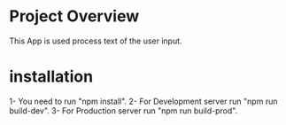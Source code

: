 # Project Overview
This App is used process text of the user input.

# installation
1- You need to run "npm install".
2- For Development server run "npm run build-dev".
3- For Production server run "npm run build-prod".